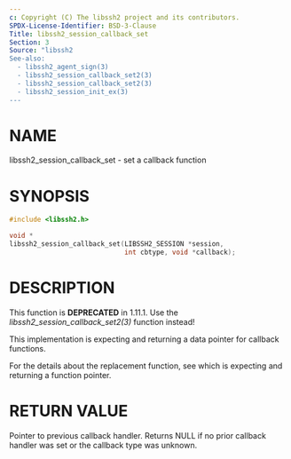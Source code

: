 ```yaml
---
c: Copyright (C) The libssh2 project and its contributors.
SPDX-License-Identifier: BSD-3-Clause
Title: libssh2_session_callback_set
Section: 3
Source: "libssh2
See-also:
  - libssh2_agent_sign(3)
  - libssh2_session_callback_set2(3)
  - libssh2_session_callback_set2(3)
  - libssh2_session_init_ex(3)
---
```


# NAME

libssh2_session_callback_set - set a callback function

# SYNOPSIS

~~~c
#include <libssh2.h>

void *
libssh2_session_callback_set(LIBSSH2_SESSION *session,
                             int cbtype, void *callback);
~~~

# DESCRIPTION

This function is **DEPRECATED** in 1.11.1. Use the
*libssh2_session_callback_set2(3)* function instead!

This implementation is expecting and returning a data pointer for callback
functions.

For the details about the replacement function, see
which is expecting and returning a function pointer.


# RETURN VALUE

Pointer to previous callback handler. Returns NULL if no prior callback
handler was set or the callback type was unknown.
